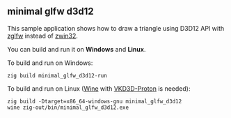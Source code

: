 ## minimal glfw d3d12

This sample application shows how to draw a triangle using D3D12 API with [zglfw](https://github.com/michal-z/zig-gamedev/tree/main/libs/zglfw) instead of [zwin32](https://github.com/michal-z/zig-gamedev/tree/main/libs/zwin32).

You can build and run it on **Windows** and **Linux**.

To build and run on Windows:

```
zig build minimal_glfw_d3d12-run
```

To build and run on Linux ([Wine](https://www.winehq.org/) with [VKD3D-Proton](https://github.com/HansKristian-Work/vkd3d-proton) is needed):

```
zig build -Dtarget=x86_64-windows-gnu minimal_glfw_d3d12
wine zig-out/bin/minimal_glfw_d3d12.exe
```
